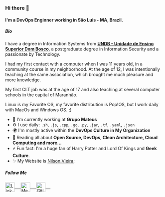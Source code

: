 ### Hi there 👋

#### I'm a DevOps Enginner working in São Luis - MA, Brazil.

##### Bio

I have a degree in Information Systems from <a href="www.undb.edu.br"><b>UNDB - Unidade de Ensino Superior Dom Bosco</b></a>, a postgraduate degree in Information Security and a passionate by Technology.
 
I had my first contact with a computer when I was 11 years old, in a community course in my neighborhood. At the age of 12, I was intentionally teaching at the same association, which brought me much pleasure and more knowledge.

My first CLT job was at the age of 17 and also teaching at several computer schools in the capital of Maranhão.

Linux is my Favorite OS, my favorite distribution is Pop!OS, but I work daily with MacOs and Windows OS. ;)


- 🏢 I'm currently working at **Grupo Mateus**
- ⚙️ I use daily: `.sh`, `.js`, `.cpp`, `.go`, `.py`, `.jar`, `.tf`, `.yaml`, `.json`
- 🌍 I'm mostly active within the **DevOps Culture in My Organization**
- 🌱 Reading all about **Open Source, DevOps, Clean Architecture, Cloud Computing and more...**
- ⚡️ Fun fact: I'm a huge fan of Harry Potter and Lord Of Kings and **Geek Culture**.
- ✨ My Website is [Nilson Vieira](https://nilsonvieira.com.br);

##### Follow Me
 <a href="https://www.linkedin.com/in/nilsonrsvieira" target="blank">
  <img align="center" alt="LinkedIn" width="30px" src="https://www.vectorlogo.zone/logos/linkedin/linkedin-icon.svg" /> &nbsp; &nbsp;
 </a>
 <a href="https://medium.com/@nilsonrsvieira" target="blank">
 <img align="center" alt="Medium" width="30px" src="https://www.vectorlogo.zone/logos/medium/medium-tile.svg" />  &nbsp; &nbsp;
 </a> 
 <a href="https://gitlab.com/nilsonrsvieira" target="blank">
 <img align="center" alt="Gitlab" width="30px" src="https://www.vectorlogo.zone/logos/gitlab/gitlab-icon.svg" />  &nbsp; &nbsp;
 </a> 
